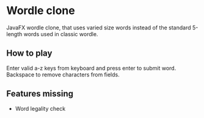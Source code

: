 # Wordle clone
JavaFX wordle clone, that uses varied size words instead of the standard 
5-length words used in classic wordle.
## How to play
Enter valid a-z keys from keyboard and press enter to submit word. Backspace to remove characters from fields.
## Features missing
- Word legality check
